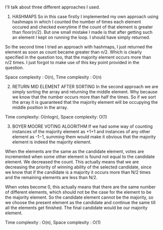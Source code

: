 ​I'll talk about three different approaches I used.

1. HASHMAPS
So in this case firstly I implemented my own approach using hashmaps in which I counted the number of times each element occured and checked everytime if the count of that element is greater than floor(n/2). But one small mistake I made is that after getting such an element I kept on running the loop. I should have simply returned.

So the second time I tried an approach with hashmaps, I just returned the element as soon as count became greater than n/2. Which is clearly specified in the question too, that the majority element occurs more than n/2 times. I just forgot to make use of this key point provided in the question.

Space complexity : O(n), Time complexity : O(n)


2. RETURN MID ELEMENT AFTER SORTING
In the second approach we are simply sorting the array and returning the middle element. Why because we know that the number occurs more than half the times. So if we sort the array it is guaranteed that the majority element will be occupying the middle position in the array.

Time complexity: O(nlogn), Space complexity: O(1)


3. BOYER MOORE VOTING ALGORITHM
If we had some way of counting instances of the majority element as +1+1 and instances of any other element as -1−1, summing them would make it obvious that the majority element is indeed the majority element.

When the elements are the same as the candidate element, votes are incremented when some other element is found not equal to the candidate element. We decreased the count. This actually means that we are decreasing the priority of winning ability of the selected candidate, since we know that if the candidate is a majority it occurs more than N/2 times and the remaining elements are less than N/2.

When votes become 0, this actually means that there are the same number of different elements, which should not be the case for the element to be the majority element. So the candidate element cannot be the majority, so we choose the present element as the candidate and continue the same till all the elements get finished. The final candidate would be our majority element.

Time complexity : O(n), Space complexity : O(1)
